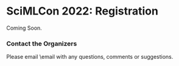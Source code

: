 # SciMLCon 2022: Registration

Coming Soon.

### Contact the Organizers

Please email \email with any questions, comments or suggestions.
